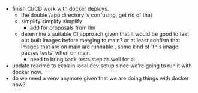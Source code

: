 - finish CI/CD work with docker deploys.
  - the double /app directory is confusing, get rid of that
  - simplify simplify simplify
    - add for proposals from llm
  - determine a suitable CI approach given that it would be good to test out built images before merging to main? or at least confirm that images that are on main are runnable , some kind of 'this image passes tests' when on main.
    - need to bring back tests step as well for ci
- update readme to explain local dev setup since we're going to run it with docker now.
- do we need a venv anymore given that we are doing things with docker now?
